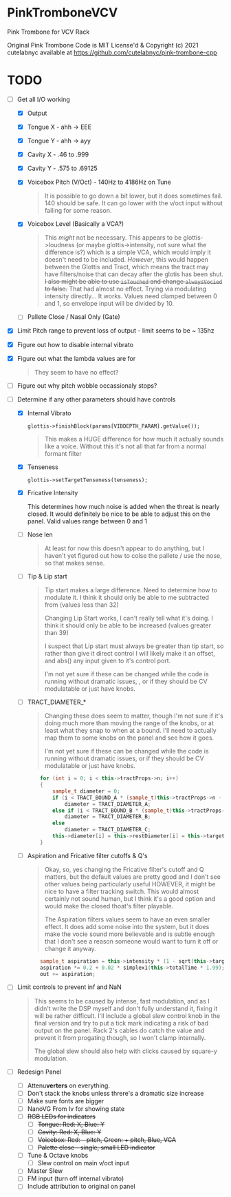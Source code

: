 # PinkTromboneVCV
Pink Trombone for VCV Rack

Original Pink Trombone Code is MIT License'd & Copyright (c) 2021 cutelabnyc
available at https://github.com/cutelabnyc/pink-trombone-cpp

# TODO

- [ ] Get all I/O working

  - [x] Output

  - [x] Tongue X - ahh  -> EEE

  - [x] Tongue Y - ahh -> ayy

  - [x] Cavity X - .46 to .999

  - [x] Cavity Y - .575 to .69125

  - [x] Voicebox Pitch (V/Oct) - 140Hz to 4186Hz on Tune

    > It is possible to go down a bit lower, but it does sometimes fail. 140 should be safe. It can go lower with the v/oct input without failing for some reason.

  - [x] Voicebox Level (Basically a VCA?)

    > This *might* not be necessary. This appears to be glottis->loudness (or maybe glottis->intensity, not sure what the difference is?) which is a simple VCA, which would imply it doesn't need to be included. *However*, this would happen between the Glottis and Tract, which means the tract may have filters/noise that can decay after the glotis has been shut. ~~I also might be able to use `isTouched` and change `alwaysVocied` to false.~~ That had almost no effect. Trying via modulating intensity directly... It works. Values need clamped between 0 and 1, so envelope input will be divided by 10.

  - [ ] Pallete Close / Nasal Only (Gate)

    > 

- [x] Limit Pitch range to prevent loss of output - limit seems to be ~ 135hz

- [x] Figure out how to disable internal vibrato

- [x] Figure out what the lambda values are for

  > They seem to have no effect?

- [ ] Figure out why pitch wobble occassionaly stops?

- [ ] Determine if any other parameters should have controls

  - [x] Internal Vibrato

    `glottis->finishBlock(params[VIBDEPTH_PARAM].getValue());`

    > This makes a HUGE difference for how much it actually sounds like a voice. Without this it's not all that far from a normal formant filter

  - [x] Tenseness

    `glottis->setTargetTenseness(tenseness);`

  - [x] Fricative Intensity

    This determines how much noise is added when the threat is nearly closed. It would definitely be nice to be able to adjust this on the panel. Valid values range between 0 and 1

  - [ ] Nose len

    > At least for now this doesn't appear to do anything, but I haven't yet figured out how to colse the pallete / use the nose, so that makes sense.

  - [ ] Tip & Lip start

    > Tip start makes a large difference. Need to determine how to modulate it. I think it should only be able to me subtracted from (values less than 32)
    >
    > Changing Lip Start works, I can't really tell what it's doing. I think it should only be able to be increased (values greater than 39)
    >
    > I suspect that Lip start must always be greater than tip start, so rather than give it direct control I will likely make it an offset, and abs() any input given to it's control port.
    >
    > I'm not yet sure if these can be changed while the code is running without dramatic issues, , or if they should be CV modulatable or just have knobs.

  - [ ] TRACT_DIAMETER_*

    > Changing these does seem to matter, though I'm not sure if it's doing much more than moving the range of the knobs, or at least what they snap to when at a bound. I'll need to actually map them to some knobs on the panel and see how it goes.
    >
    > I'm not yet sure if these can be changed while the code is running without dramatic issues, or if they should be CV modulatable or just have knobs.

    ```c++
    	for (int i = 0; i < this->tractProps->n; i++)
    	{
    		sample_t diameter = 0;
    		if (i < TRACT_BOUND_A * (sample_t)this->tractProps->n - 0.5)
    			diameter = TRACT_DIAMETER_A;
    		else if (i < TRACT_BOUND_B * (sample_t)this->tractProps->n)
    			diameter = TRACT_DIAMETER_B;
    		else
    			diameter = TRACT_DIAMETER_C;
    		this->diameter[i] = this->restDiameter[i] = this->targetDiameter[i] = this->newDiameter[i] = diameter;
    	}
    ```

  - [ ] Aspiration and Fricative filter cutoffs & Q's

    > Okay, so, yes changing the Fricative filter's cutoff and Q matters, but the default values are pretty good and I don't see other values being particularly useful HOWEVER, it might be nice to have a filter tracking switch. This would almost certainly not sound human, but I think it's a good option and would make the closed thoat's filter playable.
    >
    > The Aspiration filters values seem to have an even smaller effect. It does add some noise into the system, but it does make the vocie sound more believable and is subtle enough that I don't see a reason someone would want to turn it off or change it anyway.

    ```c++
    	sample_t aspiration = this->intensity * (1 - sqrt(this->targetTenseness)) * this->getNoiseModulator() * noiseSource;
    	aspiration *= 0.2 + 0.02 * simplex1(this->totalTime * 1.99);
    	out += aspiration;
    ```

    

- [ ] Limit controls to prevent inf and NaN

  > This seems to be caused by intense, fast modulation, and as I didn't write the DSP myself and don't fully understand it, fixing it will be rather difficult. I'll include a global slew control knob in the final version and try to put a tick mark indicating a risk of bad output on the panel. Rack 2's cables do catch the value and prevent it from progating though, so I won't clamp internally.
  >
  > The global slew should also help with clicks caused by square-y modulation.

- [ ] Redesign Panel

  - [ ] Attenu**verters** on everything.
  - [ ] Don't stack the knobs unless threre's a dramatic size increase
  - [ ] Make sure fonts are bigger
  - [ ] NanoVG From Iv for showing state
  - [ ] ~~RGB LEDs for indicators~~
    - [ ] ~~Tongue: Red: X, Blue: Y~~
    - [ ] ~~Cavity: Red: X, Blue: Y~~
    - [ ] ~~Voicebox: Red: - pitch, Green: + pitch, Blue, VCA~~
    - [ ] ~~Palette close - single, small LED indicator~~
  - [ ] Tune & Octave knobs
    - [ ] Slew control on main v/oct input
  - [ ] Master Slew
  - [ ] FM input (turn off internal vibrato)
  - [ ] Include attribution to original on panel
